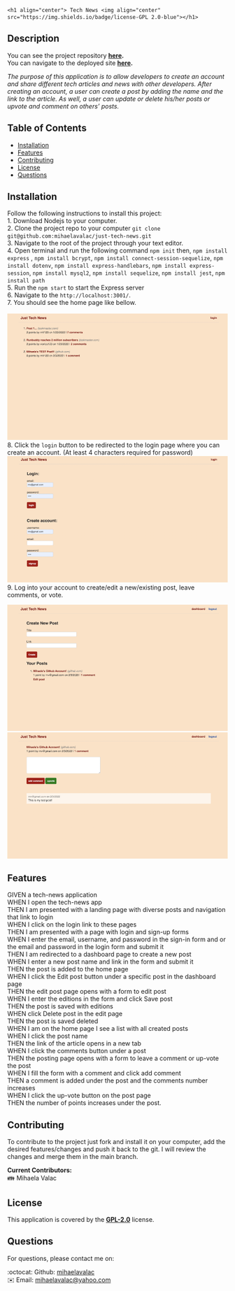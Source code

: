     <h1 align="center"> Tech News <img align="center" src="https://img.shields.io/badge/license-GPL 2.0-blue"></h1>

## Description

  You can see the project repository <b>[here](https://github.com/mihaelavalac/just-tech-news).</b>  <br>
  You can navigate to the deployed site <b>[here](https://tech-news-mv.herokuapp.com/).</b>

  <p><i>The purpose of this application is to allow developers to create an account and share different tech articles and news with other developers. After creating an account, a user can create a post by adding the name and the link to the article. As well, a user can update or delete his/her posts or upvote and comment on others’ posts.</i><p>

## Table of Contents

- [Installation](#installation)
- [Features](#features)
- [Contributing](#contributing)
- [License](#license)
- [Questions](#questions)

## Installation

Follow the following instructions to install this project: <br> 1. Download Nodejs to your computer. <br> 2. Clone the project repo to your computer `git clone git@github.com:mihaelavalac/just-tech-news.git` <br> 3. Navigate to the root of the project through your text editor. <br> 4. Open terminal and run the following command `npm init` then, `npm install express` , `npm install bcrypt`, `npm install connect-session-sequelize`, `npm install dotenv`,  `npm install express-handlebars`,  `npm install express-session`,  `npm install mysql2`,  `npm install sequelize`,  `npm install jest`, `npm install path` <br> 5. Run the `npm start` to start the Express server <br> 6. Navigate to the `http://localhost:3001/`. <br> 7. You should see the home page like bellow. <br><br> ![image](./public/img/home.png)<br> 8. Click the `login` button to be redirected to the login page where you can create an account. (At least 4 characters required for password) <br> ![image](./public/img/login.png) <br> 9. Log into your account to create/edit a new/existing post, leave comments, or vote.

![image](./public/img/create-post.png) 
<br>
![image](./public/img/update-post.png)

## Features
GIVEN a tech-news application <br>
WHEN I open the tech-news app <br>
THEN I am presented with a landing page with diverse posts and navigation that link to login <br>
WHEN I click on the login link to these pages <br>
THEN I am presented with a page with login and sign-up forms <br>
WHEN I enter the email, username, and password in the sign-in form and or the email and password in the login form and submit it <br>
THEN I am redirected to a dashboard page to create a new post <br>
WHEN I enter a new post name and link in the form and submit it <br>
THEN the post is added to the home page <br>
WHEN I click the Edit post button under a specific post in the dashboard page <br>
THEN the edit post page opens with a form to edit post <br>
WHEN I enter the editions in the form and click Save post <br>
THEN the post is saved with editions <br>
WHEN click Delete post in the edit page <br>
THEN the post is saved deleted <br>
WHEN I am on the home page I see a list with all created posts <br>
WHEN I click the post name <br>
THEN the link of the article opens in a new tab <br>
WHEN I click the comments button under a post <br>
THEN the posting page opens with a form to leave a comment or up-vote the post <br>
WHEN I fill the form with a comment and click add comment <br>
THEN a comment is added under the post and the comments number increases <br>
WHEN I click the up-vote button on the post page <br>
THEN the number of points increases under the post. 


## Contributing

To contribute to the project just fork and install it on your computer, add the desired features/changes and push it back to the git. I will review the changes and merge them in the main branch. <br>

<b>Current Contributors:</b> <br>
👪 Mihaela Valac

## License

This application is covered by the <b>[GPL-2.0](https://opensource.org/licenses/GPL-2.0)</b> license.

## Questions

For questions, please contact me on: <br/>

:octocat: Github: [mihaelavalac](https://github.com/mihaelavalac) <br>
✉️ Email: mihaelavalac@yahoo.com<br/>
